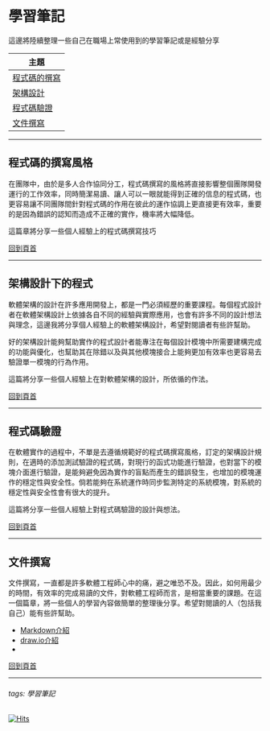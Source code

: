 # 學習筆記

 這邊將陸續整理一些自己在職場上常使用到的學習筆記或是經驗分享

| 主題                              |
| --------------------------------- |
| [程式碼的撰寫](#程式碼的撰寫風格) |
| [架構設計](#架構設計下的程式)     |
| [程式碼驗證](#程式碼驗證)         |
| [文件撰寫](#文件撰寫)             |



---

## 程式碼的撰寫風格

在團隊中，由於是多人合作協同分工，程式碼撰寫的風格將直接影響整個團隊開發運行的工作效率，同時簡潔易讀、讓人可以一眼就能得到正確的信息的程式碼，也更容易讓不同團隊間針對程式碼的作用在彼此的運作協調上更直接更有效率，重要的是因為錯誤的認知而造成不正確的實作，機率將大幅降低。

這篇章將分享一些個人經驗上的程式碼撰寫技巧

[回到頁首](#學習筆記)

---
## 架構設計下的程式

軟體架構的設計在許多應用開發上，都是一門必須經歷的重要課程。每個程式設計者在軟體架構設計上依據各自不同的經驗與實際應用，也會有許多不同的設計想法與理念，這邊我將分享個人經驗上的軟體架構設計，希望對閱讀者有些許幫助。

好的架構設計能夠幫助實作的程式設計者能專注在每個設計模塊中所需要建構完成的功能與優化，也幫助其在除錯以及與其他模塊接合上能夠更加有效率也更容易去驗證單一模塊的行為作用。

這篇將分享一些個人經驗上在對軟體架構的設計，所依循的作法。

[回到頁首](#學習筆記)

---
## 程式碼驗證

在軟體實作的過程中，不單是去遵循規範好的程式碼撰寫風格，訂定的架構設計規則，在適時的添加測試驗證的程式碼，對現行的函式功能進行驗證，也對當下的模塊介面進行驗證，是能夠避免因為實作的盲點而產生的錯誤發生，也增加的模塊運作的穩定性與安全性。倘若能夠在系統運作時同步監測特定的系統模塊，對系統的穩定性與安全性會有很大的提升。

這篇將分享一些個人經驗上對程式碼驗證的設計與想法。

[回到頁首](#學習筆記)

---

## 文件撰寫

文件撰寫，一直都是許多軟體工程師心中的痛，避之唯恐不及。因此，如何用最少的時間，有效率的完成易讀的文件，對軟體工程師而言，是相當重要的課題。在這一個篇章，將一些個人的學習內容做簡單的整理後分享。希望對閱讀的人（包括我自己）能有些許幫助。

* [Markdown介紹](Doc/markdown.md)
* [draw.io介紹](Doc/drawio.md)
* 



[回到頁首](#學習筆記)

---
###### tags: 學習筆記

[![Hits](https://hits.seeyoufarm.com/api/count/incr/badge.svg?url=https%3A%2F%2Fshuming-yang.github.io%2Fpush_boundary&count_bg=%2379C83D&title_bg=%231F2D5C&icon=smugmug.svg&icon_color=%23E7E7E7&title=hits&edge_flat=false)](https://hits.seeyoufarm.com)

